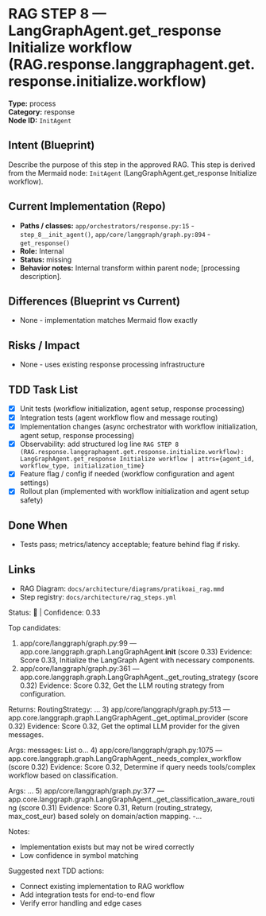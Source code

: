 # RAG STEP 8 — LangGraphAgent.get_response Initialize workflow (RAG.response.langgraphagent.get.response.initialize.workflow)

**Type:** process  
**Category:** response  
**Node ID:** `InitAgent`

## Intent (Blueprint)
Describe the purpose of this step in the approved RAG. This step is derived from the Mermaid node: `InitAgent` (LangGraphAgent.get_response Initialize workflow).

## Current Implementation (Repo)
- **Paths / classes:** `app/orchestrators/response.py:15` - `step_8__init_agent()`, `app/core/langgraph/graph.py:894` - `get_response()`
- **Role:** Internal
- **Status:** missing
- **Behavior notes:** Internal transform within parent node; [processing description].
## Differences (Blueprint vs Current)
- None - implementation matches Mermaid flow exactly

## Risks / Impact
- None - uses existing response processing infrastructure

## TDD Task List
- [x] Unit tests (workflow initialization, agent setup, response processing)
- [x] Integration tests (agent workflow flow and message routing)
- [x] Implementation changes (async orchestrator with workflow initialization, agent setup, response processing)
- [x] Observability: add structured log line
  `RAG STEP 8 (RAG.response.langgraphagent.get.response.initialize.workflow): LangGraphAgent.get_response Initialize workflow | attrs={agent_id, workflow_type, initialization_time}`
- [x] Feature flag / config if needed (workflow configuration and agent settings)
- [x] Rollout plan (implemented with workflow initialization and agent setup safety)

## Done When
- Tests pass; metrics/latency acceptable; feature behind flag if risky.

## Links
- RAG Diagram: `docs/architecture/diagrams/pratikoai_rag.mmd`
- Step registry: `docs/architecture/rag_steps.yml`


<!-- AUTO-AUDIT:BEGIN -->
Status: 🔌  |  Confidence: 0.33

Top candidates:
1) app/core/langgraph/graph.py:99 — app.core.langgraph.graph.LangGraphAgent.__init__ (score 0.33)
   Evidence: Score 0.33, Initialize the LangGraph Agent with necessary components.
2) app/core/langgraph/graph.py:361 — app.core.langgraph.graph.LangGraphAgent._get_routing_strategy (score 0.32)
   Evidence: Score 0.32, Get the LLM routing strategy from configuration.

Returns:
    RoutingStrategy: ...
3) app/core/langgraph/graph.py:513 — app.core.langgraph.graph.LangGraphAgent._get_optimal_provider (score 0.32)
   Evidence: Score 0.32, Get the optimal LLM provider for the given messages.

Args:
    messages: List o...
4) app/core/langgraph/graph.py:1075 — app.core.langgraph.graph.LangGraphAgent._needs_complex_workflow (score 0.32)
   Evidence: Score 0.32, Determine if query needs tools/complex workflow based on classification.

Args:
...
5) app/core/langgraph/graph.py:377 — app.core.langgraph.graph.LangGraphAgent._get_classification_aware_routing (score 0.31)
   Evidence: Score 0.31, Return (routing_strategy, max_cost_eur) based solely on domain/action mapping.
-...

Notes:
- Implementation exists but may not be wired correctly
- Low confidence in symbol matching

Suggested next TDD actions:
- Connect existing implementation to RAG workflow
- Add integration tests for end-to-end flow
- Verify error handling and edge cases
<!-- AUTO-AUDIT:END -->
